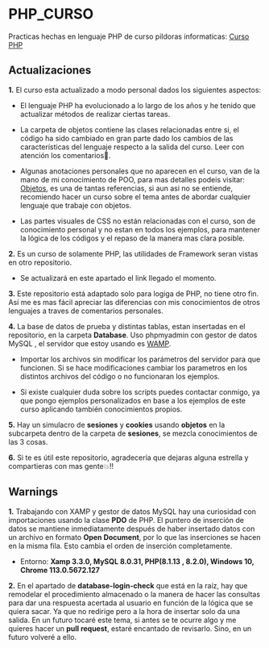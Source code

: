 # PHP_CURSO
Practicas hechas en lenguaje PHP de curso pildoras informaticas: [Curso PHP](https://www.pildorasinformaticas.es/course/php-mysql/)

## Actualizaciones

**1.** El curso esta actualizado a modo personal dados los siguientes aspectos:

- El lenguaje PHP ha evolucionado a lo largo de los años y he tenido que actualizar métodos de realizar ciertas tareas.

- La carpeta de objetos contiene las clases relacionadas entre si, el código ha sido cambiado en gran parte dado los cambios de las características del lenguaje respecto a la salida del curso. Leer con atención los comentarios👀.

- Algunas anotaciones personales que no aparecen en el curso, van de la mano de mi conocimiento de POO, para mas detalles podeis visitar: [Objetos](https://profile.es/blog/que-es-la-programacion-orientada-a-objetos/), es una de tantas referencias, si aun asi no se entiende, recomiendo hacer un curso sobre el tema antes de abordar cualquier lenguaje que trabaje con objetos.

- Las partes visuales de CSS no están relacionadas con el curso, son de conocimiento personal y no estan en todos los ejemplos, para mantener la lógica de los códigos y el repaso de la manera mas clara posible.

**2.** Es un curso de solamente PHP, las utilidades de Framework seran vistas en otro repositorio. 

- Se actualizará en este apartado el link llegado el momento.

**3.** Este repositorio está adaptado solo para logiga de PHP, no tiene otro fin. Así me es mas fácil apreciar las diferencias con mis conocimientos de otros lenguajes a traves de comentarios personales.

**4.** La base de datos de prueba y distintas tablas, estan insertadas en el repositorio, en la carpeta **Database**. Uso phpmyadmin con gestor de datos MySQL , el servidor que estoy usando es [WAMP](https://www.wampserver.com/en/).

- Importar los archivos sin modificar los parámetros del servidor para que funcionen. Si se hace modificaciones cambiar los parametros en los distintos archivos del código o no funcionaran los ejemplos.

- Si existe cualquier duda sobre los scripts puedes contactar conmigo, ya que pongo ejemplos personalizados en base a los ejemplos de este curso aplicando también conocimientos propios.

**5.** Hay un simulacro de **sesiones** y **cookies** usando **objetos** en la subcarpeta dentro de la carpeta de **sesiones**, se mezcla conocimientos de las 3 cosas.

**6.** Si te es útil este repositorio, agradecería que dejaras alguna estrella y compartieras con mas gente💥!!

## Warnings

**1.** Trabajando con XAMP y gestor de datos MySQL hay una curiosidad con importaciones usando la clase **PDO** de PHP. El puntero de inserción de datos se mantiene inmediatamente después de haber insertado datos con un archivo en formato **Open Document**, por lo que las inserciones se hacen en la misma fila. Esto cambia el orden de inserción completamente.

- Entorno: **Xamp 3.3.0, MySQL 8.0.31, PHP(8.1.13 , 8.2.0), Windows 10, Chrome 113.0.5672.127**

**2.** En el apartado de **database-login-check** que está en la raíz, hay que remodelar el procedimiento almacenado o la manera de hacer las consultas para dar una respuesta acertada al usuario en función de la lógica que se quiera sacar. Ya que no redirige pero a la hora de insertar solo da una salida. En un futuro tocaré este tema, si antes se te ocurre algo y me quieres hacer un **pull request**, estaré encantado de revisarlo. Sino, en un futuro volveré a ello.